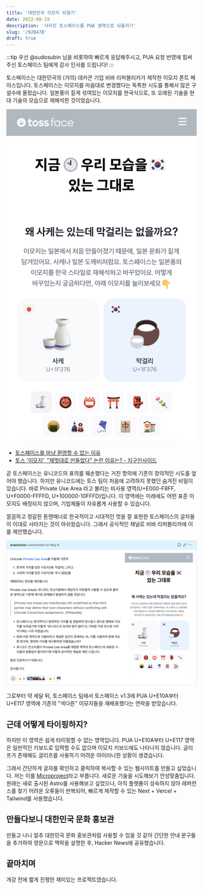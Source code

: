 ```yaml
---
title: '대한민국 이모지 되찾기'
date: 2022-08-19
description: '사라진 토스페이스를 PUA 영역으로 되돌리기'
slug: '/92B47B'
draft: true
---
```


:::tip
우선 @sudosubin 님을 비롯하여 빠르게 응답해주시고, PUA 요청 반영에 힘써주신 토스페이스 팀에게 감사 인사를 드립니다!
:::

토스페이스는 대한민국의 (거의) 데카콘 기업 비바 리퍼블리카가 제작한 이모지 폰트 페이스입니다.
토스페이스는 이모지를 마음대로 변경했다는 독특한 시도를 통해서 많은 구설수에 올랐습니다.
일본풍이 짙게 섞여있는 이모지를 한국식으로, 또 오래된 기술을 현대 기술의 모습으로 재해석한 것이었습니다.

![토스페이스의 처음 모습](./tossface-original.png)

- [토스페이스를 마냥 환영할 수 없는 이유](https://www.jiwon.me/tossface/)
- [토스 '이모지', "제멋대로 만들었다" 논란 이유는? - 지구인사이드](https://g9inside.com/?p=9259)

곧 토스페이스는 유니코드의 표의를 훼손했다는 거친 항의에 기존의 창의적인 시도를 엎어야 했습니다.
하지만 유니코드에는 토스 팀이 처음에 고려하지 못했던 숨겨진 비밀이 있습니다.
바로 Private Use Area 라고 불리는 비사용 영역(U+E000-F8FF, U+F0000-FFFFD, U+100000-10FFFD)입니다.
이 영역에는 미래에도 어떤 표준 이모지도 배정되지 않으며, 기업체들이 자유롭게 사용할 수 있습니다.

깔끔하고 정갈한 톤앤매너로 한국적이고 시대적인 멋을 잘 표현한 토스페이스의 글자들이 이대로 사라지는 것이 아쉬웠습니다.
그래서 공식적인 채널로 비바 리퍼블리카에 이를 제안했습니다.

![@toss/tossface/issues/4](./issue.png)

그로부터 약 세달 뒤, 토스페이스 팀에서 토스페이스 v1.3에 PUA U+E10A부터 U+E117 영역에 기존의 "색다른" 이모지들을 재배포했다는 연락을 받았습니다.

## 근데 어떻게 타이핑하지?

하지만 이 영역은 쉽게 타이핑할 수 없는 영역입니다.
PUA U+E10A부터 U+E117 영역은 일반적인 키보드로 입력할 수도 없으며 이모지 키보드에도 나타나지 않습니다.
글리프가 존재해도 글리프를 사용하기 어려운 아이러니한 상황이 생겼습니다.

그래서 간단하게 글자를 확인하고 클릭하여 복사할 수 있는 웹사이트를 만들고 싶었습니다.
저는 이를 [Microproject](https://cho.sh/research/A46FA5)라고 부릅니다.
새로운 기술을 시도해보기 안성맞춤입니다.
원래는 새로 출시된 Astro를 사용해보고 싶었으나, 아직 플랫폼이 성숙하지 않아 레퍼런스를 찾기 어려운 오류들이 반복되어,
빠르게 제작할 수 있는 Next + Vercel + Tailwind를 사용했습니다.

## 만들다보니 대한민국 문화 홍보관

만들고 나니 얼추 대한민국 문화 홍보관처럼 사용할 수 있을 것 같아 간단한 안내 문구들을 추가하여 영문으로 맥락을 설명한 후,
Hacker News에 공유했습니다.

## 끝마치며

개강 전에 짧게 진행한 재미있는 프로젝트였습니다.
